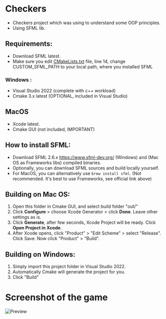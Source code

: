 # Checkers
- Checkers project which was using to understand some OOP principles.
- Using SFML lib.

## Requirements:
- Download SFML latest. 
- Make sure you edit [CMakeLists.txt](CMakeLists.txt) file, line 14, change CUSTOM_SFML_PATH to your local path, where you installed SFML

### Windows :
- Visual Studio 2022 (complete with c++ workload)
- Cmake 3.x latest (OPTIONAL, included in Visual Studio)

## MacOS
- Xcode latest.
- Cmake GUI (not included, IMPORTANT)

## How to install SFML:
- Download SFML 2.6.x https://www.sfml-dev.org/ (Windows) and (Mac OS as Frameworks libs) compiled binaries.
- Optionally, you can download SFML sources and build locally yourself.
- For MacOS, you can alternatively use `brew install sfml`. (Not recommended. It's best to use Frameworks, see official link above)

## Building on Mac OS:

1. Open this folder in Cmake GUI, and select build folder "out/"
2. Click **Configure** > choose Xcode Generator > click **Done**. Leave other settings as is.
3. Click **Generate**, after few seconds, Xcode Project will be ready. Click **Open Project in Xcode**.
4. After Xcode opens, click "Product" > "Edit Scheme" > select "Release". Click Save. Now click "Product" > "Build".


## Building on Windows:

1. Simply import this project folder in Visual Studio 2022.
2. Automatically Cmake will generate the project for you.
3. Click "Build"

# Screenshot of the game
![Preview](https://user-images.githubusercontent.com/86831845/176343926-f181b8cf-6b69-47e4-b8b2-48c0f0ee77ba.png)

